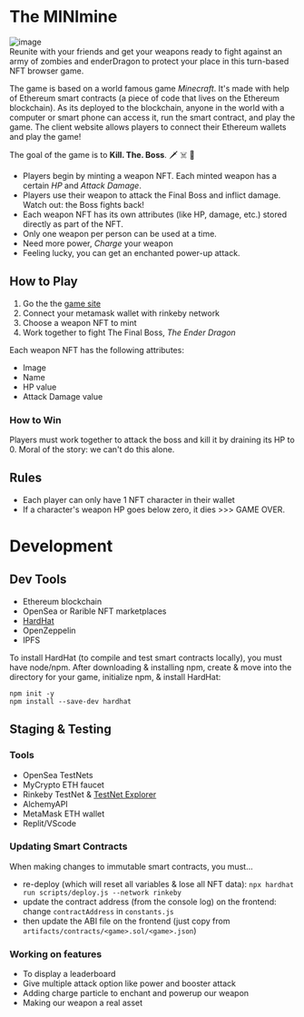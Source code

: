 # The MINImine

![image](https://25.media.tumblr.com/tumblr_m650t57q0q1rpm29co1_500.gif)
<br/>
Reunite with your friends and get your weapons ready to fight against an army of zombies and enderDragon to protect your place in this turn-based NFT browser game.

The game is based on a world famous game *Minecraft*. It's made with help of Ethereum smart contracts (a piece of code that lives on the Ethereum blockchain). As its deployed to the blockchain, anyone in the world with a computer or smart phone can access it, run the smart contract, and play the game. The client website allows players to connect their Ethereum wallets and play the game!

The goal of the game is to **Kill. The. Boss**. 🗡 ☠️ 🔪

* Players begin by minting a weapon NFT. Each minted weapon has a certain *HP* and *Attack Damage*.
* Players use their weapon to attack the Final Boss and inflict damage. Watch out: the Boss fights back!
* Each weapon NFT has its own attributes (like HP, damage, etc.) stored directly as part of the NFT.
* Only one weapon per person can be used at a time.
* Need more power, *Charge* your weapon
* Feeling lucky, you can get an enchanted power-up attack.

## How to Play
1. Go the the [game site](slugterranftgame.3lv.repl.co/)
2. Connect your metamask wallet with rinkeby network
3. Choose a weapon NFT to mint
4. Work together to fight The Final Boss, *The Ender Dragon*   


Each weapon NFT has the following attributes:
* Image
* Name
* HP value
* Attack Damage value

### How to Win
Players must work together to attack the boss and kill it by draining its HP to 0. Moral of the story: we can't do this alone.

## Rules
* Each player can only have 1 NFT character in their wallet
* If a character's weapon HP goes below zero, it dies >>> GAME OVER.

# Development
## Dev Tools
* Ethereum blockchain
* OpenSea or Rarible NFT marketplaces
* [HardHat](https://hardhat.org/tutorial/setting-up-the-environment.html)
* OpenZeppelin
* IPFS

To install HardHat (to compile and test smart contracts locally), you must have node/npm. After downloading & installing npm, create & move into the directory for your game, initialize npm, & install HardHat:
```
npm init -y
npm install --save-dev hardhat
```

## Staging & Testing 
### Tools
* OpenSea TestNets
* MyCrypto ETH faucet
* Rinkeby TestNet & [TestNet Explorer](https://rinkeby.etherscan.io/)
* AlchemyAPI 
* MetaMask ETH wallet
* Replit/VScode

### Updating Smart Contracts
When making changes to immutable smart contracts, you must...
* re-deploy (which will reset all variables & lose all NFT data): `npx hardhat run scripts/deploy.js --network rinkeby`
* update the contract address (from the console log) on the frontend: change `contractAddress` in `constants.js`
* then update the ABI file on the frontend (just copy from `artifacts/contracts/<game>.sol/<game>.json`)

### Working on features
* To display a leaderboard
* Give multiple attack option like power and booster attack
* Adding charge particle to enchant and powerup our weapon
* Making our weapon a real asset





<!-- 

App.js - Waiting to see if the user has a minted NFT
SelectCharacter Component - Waiting for our character NFT to mint
Arena Component - Waiting for an attack action to finish  -->
